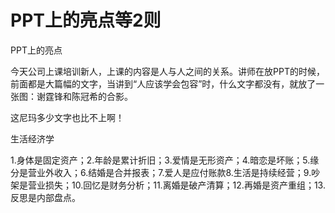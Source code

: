 # PPT上的亮点等2则

PPT上的亮点

今天公司上课培训新人，上课的内容是人与人之间的关系。讲师在放PPT的时候，前面都是大篇幅的文字，当讲到“人应该学会包容”时，什么文字都没有，就放了一张图：谢霆锋和陈冠希的合影。

这尼玛多少文字也比不上啊！

生活经济学

1.身体是固定资产；2.年龄是累计折旧；3.爱情是无形资产；4.暗恋是坏账；5.缘分是营业外收入；6.结婚是合并报表；7.爱人是应付账款8.生活是持续经营；9.吵架是营业损失；10.回忆是财务分析；11.离婚是破产清算；12.再婚是资产重组；13.反思是内部盘点。